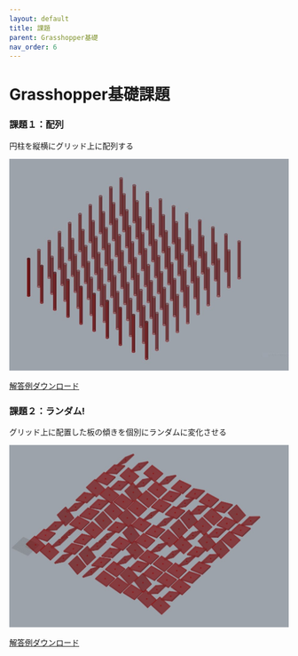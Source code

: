 ```yaml
---
layout: default
title: 課題
parent: Grasshopper基礎
nav_order: 6
---
```


# Grasshopper基礎課題

### 課題１：配列

円柱を縦横にグリッド上に配列する

<img src="../assets/array.jpg" alt="hi" class="inline"/>

<a href="../assets/challenge01.zip">解答例ダウンロード</a>

### 課題２：ランダム!

グリッド上に配置した板の傾きを個別にランダムに変化させる

<img src="../assets/random.jpg" alt="hi" class="inline"/>

<a href="../assets/challenge02.zip">解答例ダウンロード</a>